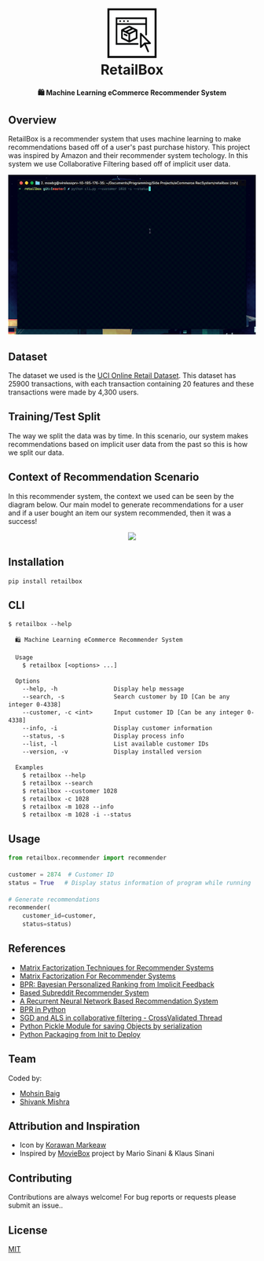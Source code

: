 <h1 align="center">
  <img src="media/rb-logo.png" width="20%"><br/>RetailBox
</h1>

<h4 align="center">
  🛍️ Machine Learning eCommerce Recommender System
</h4>

## Overview

RetailBox is a recommender system that uses machine learning to make recommendations based off of a user's past purchase history. This project was inspired by Amazon and their recommender system techology. In this system we use Collaborative Filtering based off of implicit user data.

<div align="center">
    <img src="media/demo.gif" width="800" alighn="center">
</div>

## Dataset

The dataset we used is the [UCI Online Retail Dataset](http://archive.ics.uci.edu/ml/datasets/online+retail). This dataset has 25900 transactions, with each transaction containing 20 features and these transactions were made by 4,300 users.

## Training/Test Split

The way we split the data was by time. In this scenario, our system makes recommendations based on implicit user data from the past so this is how we split our data.

## Context of Recommendation Scenario

In this recommender system, the context we used can be seen by the diagram below. Our main model to generate recommendations for a user and if a user bought an item our system recommended, then it was a success!

<p align="center">
  <img src="https://i.imgur.com/5WegTbB.png">
</p>

## Installation

```
pip install retailbox
```

## CLI

```
$ retailbox --help

  🛍️ Machine Learning eCommerce Recommender System

  Usage
    $ retailbox [<options> ...]

  Options
    --help, -h                Display help message
    --search, -s              Search customer by ID [Can be any integer 0-4338]
    --customer, -c <int>      Input customer ID [Can be any integer 0-4338]
    --info, -i                Display customer information
    --status, -s              Display process info
    --list, -l                List available customer IDs
    --version, -v             Display installed version

  Examples
    $ retailbox --help
    $ retailbox --search
    $ retailbox --customer 1028
    $ retailbox -c 1028
    $ retailbox -m 1028 --info
    $ retailbox -m 1028 -i --status
```

## Usage

```python
from retailbox.recommender import recommender

customer = 2874  # Customer ID
status = True   # Display status information of program while running

# Generate recommendations
recommender(
    customer_id=customer,
    status=status)

```

## References

* [Matrix Factorization Techniques for Recommender Systems](https://datajobs.com/data-science-repo/Recommender-Systems-[Netflix].pdf)
* [Matrix Factorization For Recommender Systems](https://joyceho.github.io/cs584_s16/slides/mf-16.pdf)
* [BPR: Bayesian Personalized Ranking from Implicit Feedback](https://arxiv.org/pdf/1205.2618.pdf)
* [Based Subreddit Recommender System](https://cole-maclean.github.io/blog/RNN-Based-Subreddit-Recommender-System/)
* [A Recurrent Neural Network Based Recommendation System](https://cs224d.stanford.edu/reports/LiuSingh.pdf)
* [BPR in Python](https://github.com/gamboviol/bpr)
* [SGD and ALS in collaborative filtering - CrossValidated Thread](https://stats.stackexchange.com/questions/201279/comparison-of-sgd-and-als-in-collaborative-filtering)
* [Python Pickle Module for saving Objects by serialization](https://pythonprogramming.net/python-pickle-module-save-objects-serialization/)
* [Python Packaging from Init to Deploy](https://www.youtube.com/watch?v=4fzAMdLKC5k)

## Team

Coded by:

* [Mohsin Baig](https://github.com/moebg)
* [Shivank Mishra](https://github.com/shivankmishra)

## Attribution and Inspiration

* Icon by [Korawan Markeaw](https://thenounproject.com/korawan_m/)
* Inspired by [MovieBox](https://github.com/klauscfhq/moviebox) project by Mario Sinani & Klaus Sinani

## Contributing

Contributions are always welcome! For bug reports or requests please submit an issue..

## License

[MIT](https://github.com/moebg/retailbox/blob/master/LICENSE)
